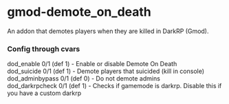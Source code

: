 # gmod-demote_on_death
An addon that demotes players when they are killed in DarkRP (Gmod).

### Config through cvars
dod_enable 0/1 (def 1) - Enable or disable Demote On Death\
dod_suicide 0/1 (def 1) - Demote players that suicided (kill in console)\
dod_adminbypass 0/1 (def 0) - Do not demote admins\
dod_darkrpcheck 0/1 (def 1) - Checks if gamemode is darkrp. Disable this if you have a custom darkrp
